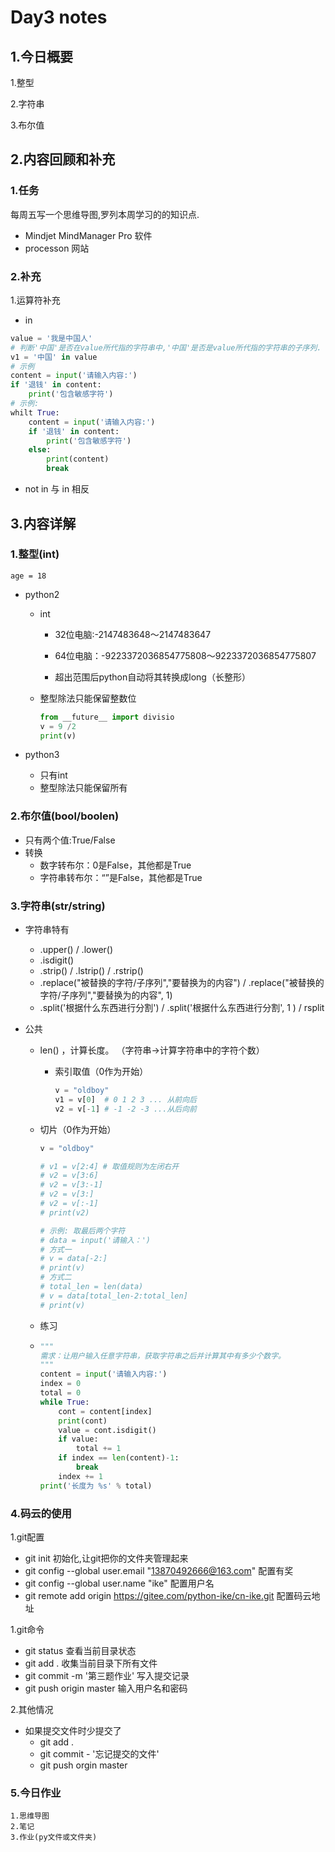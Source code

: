 # Day3 notes

## 1.今日概要

1.整型

2.字符串

3.布尔值

## 2.内容回顾和补充

### 1.任务

每周五写一个思维导图,罗列本周学习的的知识点.

- Mindjet MindManager Pro  软件
- processon 网站

### 2.补充

1.运算符补充

- in

```python
value = '我是中国人'
# 判断'中国'是否在value所代指的字符串中,'中国'是否是value所代指的字符串的子序列.
v1 = '中国' in value
# 示例
content = input('请输入内容:')
if '退钱' in content:
	print('包含敏感字符')
# 示例:
whilt True:
	content = input('请输入内容:')
	if '退钱' in content:
		print('包含敏感字符')
	else:
		print(content)
		break
```

- not in 与 in 相反

## 3.内容详解

### 1.整型(int)

```
age = 18
```

- python2

  - int

    - 32位电脑:-2147483648～2147483647
    - 64位电脑：-9223372036854775808～9223372036854775807

    - 超出范围后python自动将其转换成long（长整形）

  - 整型除法只能保留整数位

    ```python
    from __future__ import divisio
    v = 9 /2
    print(v)
    ```

- python3
  - 只有int
  - 整型除法只能保留所有

### 2.布尔值(bool/boolen)

- 只有两个值:True/False
- 转换
  - 数字转布尔：0是False，其他都是True
  - 字符串转布尔：“”是False，其他都是True

### 3.字符串(str/string)

- 字符串特有
  - .upper()  /  .lower()
  - .isdigit()
  - .strip()  / .lstrip()  / .rstrip()
  - .replace("被替换的字符/子序列","要替换为的内容")  /  .replace("被替换的字符/子序列","要替换为的内容", 1)
  - .split('根据什么东西进行分割')  /  .split('根据什么东西进行分割', 1 )  / rsplit 

- 公共

  - len() ，计算长度。 （字符串->计算字符串中的字符个数）

    - 索引取值（0作为开始）

      ```python
      v = "oldboy"
      v1 = v[0]  # 0 1 2 3 ... 从前向后
      v2 = v[-1] # -1 -2 -3 ...从后向前
      ```

  - 切片（0作为开始）

    ```python
    v = "oldboy"
    
    # v1 = v[2:4] # 取值规则为左闭右开
    # v2 = v[3:6]
    # v2 = v[3:-1]
    # v2 = v[3:]
    # v2 = v[:-1]
    # print(v2)
    
    # 示例: 取最后两个字符
    # data = input('请输入：')
    # 方式一
    # v = data[-2:]
    # print(v)
    # 方式二
    # total_len = len(data)
    # v = data[total_len-2:total_len]
    # print(v)
    ```

  - 练习

  - ```python
    """
    需求：让用户输入任意字符串，获取字符串之后并计算其中有多少个数字。
    """
    content = input('请输入内容:')
    index = 0
    total = 0
    while True:
        cont = content[index]
        print(cont)
        value = cont.isdigit()
        if value:
            total += 1
        if index == len(content)-1:
            break
        index += 1
    print('长度为 %s' % total)
    ```

### 4.码云的使用

1.git配置

- git init 初始化,让git把你的文件夹管理起来
- git config --global user.email "13870492666@163.com" 配置有奖
- git config --global user.name "ike"  配置用户名
- git remote add origin https://gitee.com/python-ike/cn-ike.git 配置码云地址

1.git命令

- git status 查看当前目录状态
- git add . 收集当前目录下所有文件
- git commit -m '第三题作业' 写入提交记录
- git push origin master 输入用户名和密码

2.其他情况

- 如果提交文件时少提交了
  - git add .
  - git commit - '忘记提交的文件'
  - git push orgin master

### 5.今日作业

```
1.思维导图
2.笔记
3.作业(py文件或文件夹)
```

